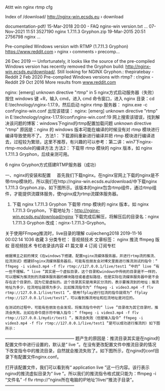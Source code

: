 Atitt win nginx rtmp cfg



Index of /download/
http://nginx-win.ecsds.eu › download

documentation-pdf/ 15-Mar-2018 20:00 - FAQ nginx-win version.txt ... 07-Nov-2021 11:51 3527190 nginx 1.7.11.3 Gryphon.zip 19-Mar-2015 20:51 2756798 nginx ...

Pre-compiled Windows version with RTMP (1.7.11.3 Gryphon)
https://www.reddit.com › nginx › comments › precomp...

26 Dec 2019 — Unfortunately, it looks like the source of the pre-compiled Windows version has recently removed the Gryphon build: http://nginx-win.ecsds.eu/download/.
Still looking for NGINX Gryphon.: thepiratebay - Reddit
2 Feb 2020
Pre-compiled Windows versions with rtmp? : r/nginx - Reddit
29 Oct 2016
More results from www.reddit.com




nginx: [emerg] unknown directive "rtmp" in 
5 nginx方式启动服务器（失败）
按住 windows 键 +R，输入 cmd，进入 cmd 命令窗口，进入 nginx 目录：cd E:\technology\nginx-1.17.9，然后启动 nginx rtmp 服务器：
nginx.exe -c conf\nginx-win.conf
出现该错误：
nginx: [emerg] unknown directive "rtmp" in E:\technology\nginx-1.17.9/conf\nginx-win.conf:19
网上搜索该错误，找到解决该问题的博客：windows下nginx的rtmp配置加载问题 unknown directive "rtmp"
原因是：nginx 的 windows 版本可能在编译的时候没有对 rtmp 模块进行编译导致使用不了。
方法1：
下载源码重新进行编译并把 rtmp 模块进行编译进去，过程较为繁琐，这里不推荐，有兴趣的可以参考：第二讲：win7下nginx-rtmp-module的编译方法
方法2：
下载带 rtmp 模块的 nginx 版本，如 nginx 1.7.11.3 Gryphon，后续亲测可用。



6 nginx Gryphon方式搭建RTMP服务器（成功）

一、nginx的安装和配置
    首先我们下载nginx。在nginx官网上下载的nginx是不带rtmp模块的，所以我们在http://nginx-win.ecsds.eu/download/中下载nginx 1.7.11.3 Gryphon.zip，如下图所示。该版本的nginx包含rtmp组件，通过rtmp组件，才能提供流媒体服务，使nginx成为rtmp流媒体服务器。

1. 下载 nginx 1.7.11.3 Gryphon
下载带 rtmp 模块的 nginx 版本，如 nginx 1.7.11.3 Gryphon，下载地址为：http://nginx-win.ecsds.eu/download/nginx
下载完成后解压，将解压后的目录名：nginx 1.7.11.3 Gryphon 改成：nginx-1.7.11.3-Gryphon。

关于使用FFmpeg推流时，live目录的理解
cuijiecheng2018 2019-11-16 00:02:14 1036 收藏 3
分类专栏： 音视频技术 文章标签： nginx 推流 ffmpeg
版权
音视频技术
专栏收录该内容
41 篇文章 4 订阅
订阅专栏

    根据博主之前的博文《在windows下搭建、配置nginx流媒体服务器，并进行rtmp流的推流、拉流测试》搭建好nginx流媒体服务器后，可能有些朋友会对博文里面进行推流测试的指令：“ ffmpeg -i video3.mp4 -f flv rtmp://127.0.0.1/live/test1 ”中的“ live ”有一些不理解。“ live ”其实是一个虚拟目录，这个目录和windows中传统的目录是不一样的，可以理解为推流到的流媒体服务器的模块路径或者虚拟路径，但是实际在流媒体服务器中是不会存在这个目录的，因为它是虚拟的。这个目录其实是用来区分流的，表示要推流到的地址；推流地址为多少，拉流地址就得为多少。比如推流指令为“ ffmpeg -i video3.mp4 -f flv rtmp://127.0.0.1/live/test1 ”，使用ffplay进行拉流的指令就得为“ ffplay rtmp://127.0.0.1/live/test1”，可以看到推流地址和拉流地址是对应的。

    在测试的过程中，可能有些朋友也会发现，将推流指令中的“ live ”目录改为其它目录时，推流会失败。比如在命令提示符中输入指令：“ ffmpeg -i video3.mp4 -f flv rtmp://127.0.0.1/mydir/test1 ”，推流会失败（但是输入指令“ ffmpeg -i video3.mp4 -f flv rtmp://127.0.0.1/live/test1 ”是可以成功进行推流的）如下图所示：
————————————————
题产生的原因是：推流目录其实是在nginx的配置文件中进行设置的，默认是“ live ”。在没有更改配置文件中推流目录的情况下改变指令中的推流目录，自然就会推流失败了。如下图所示，在nginx的conf目录下有配置文件nginx.conf。

打开该配置文件，我们可以看到有“ application live ”这一行内容。该行表示nginx的推流虚拟目录为“ live ”。所以我们的推流指令格式就只能为：ffmpeg -i “文件名” -f flv rtmp://“nginx所在电脑的IP地址”/live/“推流子目录”。
————————————————
 
